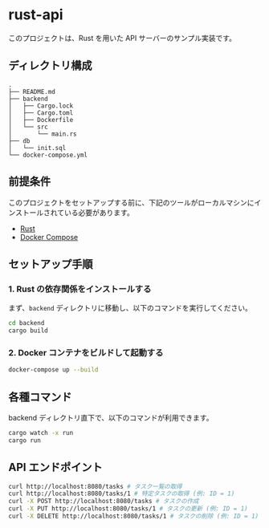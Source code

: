 # rust-api

このプロジェクトは、Rust を用いた API サーバーのサンプル実装です。

## ディレクトリ構成

```
.
├── README.md
├── backend
│   ├── Cargo.lock
│   ├── Cargo.toml
│   ├── Dockerfile
│   └── src
│       └── main.rs
├── db
│   └── init.sql
└── docker-compose.yml
```

## 前提条件

このプロジェクトをセットアップする前に、下記のツールがローカルマシンにインストールされている必要があります。

- [Rust](https://www.rust-lang.org/tools/install)
- [Docker Compose](https://docs.docker.com/compose/install/)

## セットアップ手順

### 1. Rust の依存関係をインストールする

まず、`backend` ディレクトリに移動し、以下のコマンドを実行してください。

```sh
cd backend
cargo build
```

### 2. Docker コンテナをビルドして起動する

```sh
docker-compose up --build
```

## 各種コマンド

backend ディレクトリ直下で、以下のコマンドが利用できます。

```sh
cargo watch -x run
cargo run
```

## API エンドポイント

```sh
curl http://localhost:8080/tasks # タスク一覧の取得
curl http://localhost:8080/tasks/1 # 特定タスクの取得 (例: ID = 1)
curl -X POST http://localhost:8080/tasks # タスクの作成
curl -X PUT http://localhost:8080/tasks/1 # タスクの更新 (例: ID = 1)
curl -X DELETE http://localhost:8080/tasks/1 # タスクの削除 (例: ID = 1)
```
